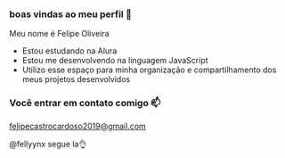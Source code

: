 ### boas vindas ao meu perfil 💙

Meu nome é Felipe Oliveira

- Estou estudando na Alura
- Estou me desenvolvendo na linguagem JavaScript
- Utilizo esse espaço para minha organização e compartilhamento dos meus projetos desenvolvidos
 
 ### Você entrar em contato comigo 📫

 felipecastrocardoso2019@gmail.com

 @fellyynx segue la👌
